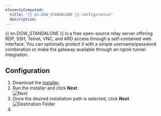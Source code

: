 ```yaml
---
eleventyComputed:
  title: "{{ en.DGW_STANDALONE }} configuration"
  description: 
---
```

{{ en.DGW_STANDALONE }} is a free open-source relay server offering RDP, SSH, Telnet, VNC, and ARD access through a self-contained web interface. You can optionally protect it with a simple username/password combination or make the gateway available through an ngrok tunnel integration.

## Configuration
1. Download the [installer](https://devolutions.net/gateway/).
1. Run the installer and click ***Next***.  
![Next](https://cdnweb.devolutions.net/docs/HUBB0010_2024_1.png)
1. Once the desired installation path is selected, click ***Next***.  
![Destination Folder](https://cdnweb.devolutions.net/docs/HUBB0011_2024_1.png)
1. 